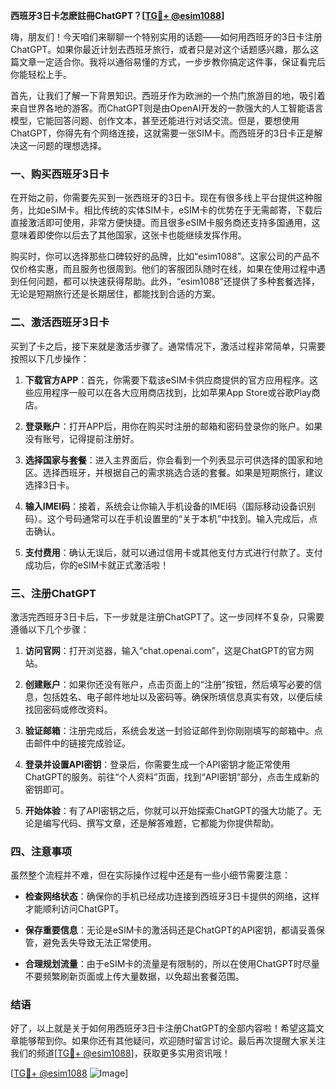 **西班牙3日卡怎麽註冊ChatGPT？[[TG💪+ @esim1088](https://t.me/s/esim1088)]**

嗨，朋友们！今天咱们来聊聊一个特别实用的话题——如何用西班牙的3日卡注册ChatGPT。如果你最近计划去西班牙旅行，或者只是对这个话题感兴趣，那么这篇文章一定适合你。我将以通俗易懂的方式，一步步教你搞定这件事，保证看完后你能轻松上手。

首先，让我们了解一下背景知识。西班牙作为欧洲的一个热门旅游目的地，吸引着来自世界各地的游客。而ChatGPT则是由OpenAI开发的一款强大的人工智能语言模型，它能回答问题、创作文本，甚至还能进行对话交流。但是，要想使用ChatGPT，你得先有个网络连接，这就需要一张SIM卡。而西班牙的3日卡正是解决这一问题的理想选择。

### 一、购买西班牙3日卡

在开始之前，你需要先买到一张西班牙的3日卡。现在有很多线上平台提供这种服务，比如eSIM卡。相比传统的实体SIM卡，eSIM卡的优势在于无需邮寄，下载后直接激活即可使用，非常方便快捷。而且很多eSIM卡服务商还支持多国通用，这意味着即使你以后去了其他国家，这张卡也能继续发挥作用。

购买时，你可以选择那些口碑较好的品牌，比如“esim1088”。这家公司的产品不仅价格实惠，而且服务也很周到。他们的客服团队随时在线，如果在使用过程中遇到任何问题，都可以快速获得帮助。此外，“esim1088”还提供了多种套餐选择，无论是短期旅行还是长期居住，都能找到合适的方案。

### 二、激活西班牙3日卡

买到了卡之后，接下来就是激活步骤了。通常情况下，激活过程非常简单，只需要按照以下几步操作：

1. **下载官方APP**：首先，你需要下载该eSIM卡供应商提供的官方应用程序。这些应用程序一般可以在各大应用商店找到，比如苹果App Store或谷歌Play商店。

2. **登录账户**：打开APP后，用你在购买时注册的邮箱和密码登录你的账户。如果没有账号，记得提前注册好。

3. **选择国家与套餐**：进入主界面后，你会看到一个列表显示可供选择的国家和地区。选择西班牙，并根据自己的需求挑选合适的套餐。如果是短期旅行，建议选择3日卡。

4. **输入IMEI码**：接着，系统会让你输入手机设备的IMEI码（国际移动设备识别码）。这个号码通常可以在手机设置里的“关于本机”中找到。输入完成后，点击确认。

5. **支付费用**：确认无误后，就可以通过信用卡或其他支付方式进行付款了。支付成功后，你的eSIM卡就正式激活啦！

### 三、注册ChatGPT

激活完西班牙3日卡后，下一步就是注册ChatGPT了。这一步同样不复杂，只需要遵循以下几个步骤：

1. **访问官网**：打开浏览器，输入“chat.openai.com”，这是ChatGPT的官方网站。

2. **创建账户**：如果你还没有账户，点击页面上的“注册”按钮，然后填写必要的信息，包括姓名、电子邮件地址以及密码等。确保所填信息真实有效，以便后续找回密码或修改资料。

3. **验证邮箱**：注册完成后，系统会发送一封验证邮件到你刚刚填写的邮箱中。点击邮件中的链接完成验证。

4. **登录并设置API密钥**：登录后，你需要生成一个API密钥才能正常使用ChatGPT的服务。前往“个人资料”页面，找到“API密钥”部分，点击生成新的密钥即可。

5. **开始体验**：有了API密钥之后，你就可以开始探索ChatGPT的强大功能了。无论是编写代码、撰写文章，还是解答难题，它都能为你提供帮助。

### 四、注意事项

虽然整个流程并不难，但在实际操作过程中还是有一些小细节需要注意：

- **检查网络状态**：确保你的手机已经成功连接到西班牙3日卡提供的网络，这样才能顺利访问ChatGPT。
  
- **保存重要信息**：无论是eSIM卡的激活码还是ChatGPT的API密钥，都请妥善保管，避免丢失导致无法正常使用。

- **合理规划流量**：由于eSIM卡的流量是有限制的，所以在使用ChatGPT时尽量不要频繁刷新页面或上传大量数据，以免超出套餐范围。

### 结语

好了，以上就是关于如何用西班牙3日卡注册ChatGPT的全部内容啦！希望这篇文章能够帮到你。如果你还有其他疑问，欢迎随时留言讨论。最后再次提醒大家关注我们的频道[[TG💪+ @esim1088](https://t.me/s/esim1088)]，获取更多实用资讯哦！

[[TG💪+ @esim1088](https://t.me/s/esim1088) ![Image](https://i.postimg.cc/4NQfJmqS/Snipaste-2025-05-13-00-14-12.png)]